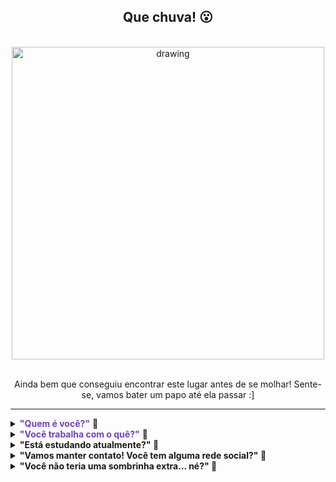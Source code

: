 <div>
<!-- Titulo xxxxxxxxxxxxxxxxxxxxxxxxxxxxxxxxxxxxxxxxxxxxxxxxxxxxxxxxxxxx-->
<div id="Titulo" align="center">

## **Que chuva! 😮** 
</div>

<br>

<!-- Gif xxxxxxxxxxxxxxxxxxxxxxxxxxxxxxxxxxxxxxxxxxxxxxxxxxxxxxxxxxxxxxxx-->
<div align="center">

<img src="https://moonbh.com.br/wp-content/uploads/2015/11/tumblr_mg0vn7m2PH1repjrpo1_500.gif" alt="drawing" width="500"/>

</div>

<br>

<!-- Subtitulo xxxxxxxxxxxxxxxxxxxxxxxxxxxxxxxxxxxxxxxxxxxxxxxxxxxxxxxxxx-->
<div id="Subtitulo" align="center">
<p>Ainda bem que conseguiu encontrar este lugar antes de se molhar! Sente-se, vamos bater um papo até ela passar :]<p>


</div>

---

<!-- Perguntas xxxxxxxxxxxxxxxxxxxxxxxxxxxxxxxxxxxxxxxxxxxxxxxxxxxxxxxxxx-->
<div id="Perguntas">

<!-- Pergunta 1 ---------------------------------------------->
<details>



<summary><span style="color:#6E40C9;font-weight:bold;">"Quem é você?"</span> 💬</summary><br>     

🎙️ Me chamo Mariana Ramacciotti, tenho 26 anos e moro na zona norte de São Paulo. 😊 

</details>

<!-- Pergunta 2 ---------------------------------------------->
<details>

<summary><span style="color:#6E40C9;font-weight:bold;">"Você trabalha com o quê?"</span> 💬 </summary><br> 

🎙️ Trabalhei 5 anos como designer, mas sentia que faltava algo a mais. Me formei em Design de Games em 2018 e em 2020 finalmente tomei coragem e decidi que iria seguir carreira na área de programação! Hoje, estou estudando para me tornar uma desenvolvedora FullStack! <br>

<!-- Pergunta 2.A ---------------------------------------------->
<details>



<summary><b><span style="color:#6E40C9;font-weight:bold;">"Formada em Games? Que legal! Qual seu jogo favorito?"</span> 💬</summary><br> 

🎙️ Ótima pergunta! Eu AMO Portal. Lembro que na época em que joguei, ficava procurando pelos mistérios e teorias da conspiração sobre o jogo; era muito divertido! Também gosto muito de Final Fantasy Tatics, Runescape, The Last of Us, Assassins Creed, Stanley Parable, Guild Wars II, Smite... Vou parar por aqui porque a lista é longa! 😂

</details> 

</details>

<!-- Pergunta 3 ---------------------------------------------->
<details>

<summary><b>"Está estudando atualmente?"</b> 💬</summary><br> 

🎙️ Sim! Estou cursando o técnico de Informática para Internet do SENAI e vou me formar lá para 2022. Como gosto de estudar, também estou fazendo outros cursos paralelos para complementar meu aprendizado :]

<!-- Pergunta 3.A ---------------------------------------------->
<details>

<summary><b>"Que interessante! Quais linguagens você está aprendendo?"</b> 💬</summary><br> 

🎙️ PHP, SQL, Java, C#, HTML5, CSS3, Javascript. De frameworks, estou estudando sobre Vue.js e Bootstrap! 

</details>
</details>

<!-- Pergunta 5 ---------------------------------------------->
<details>

<summary><b>"Vamos manter contato! Você tem alguma rede social?"</b> 💬</summary><br>     

🎙️ Tenho sim! Você pode me adicionar no <a src="https://www.linkedin.com/in/marianaramacciotti" alt="Linkedin de Mariana Ramacciotti" target="_blank">linkedin</a> ou me encontrar no <a src="https://www.youtube.com/c/marianaramacciotti/videos" target="_blank">youtube!</a>

<!-- Pergunta 5.A ---------------------------------------------->
<details>

<summary><b>"Você tem canal no youtube? 😮 Quais vídeos você já tem?"</b> 💬</summary><br>      

🎙️ [Lista de Contatos com o Framework Vue.js](https://www.youtube.com/watch?v=Y9AY0yzHFLI&t=5s&ab_channel=MarianaRamacciotti)

🎙️ [Portfolio FullStack Developer | Antes e Depois](https://www.youtube.com/watch?v=5xg06CFKX88&ab_channel=MarianaRamacciotti)

🎙️ [Formulário com SQL - Conseguimos 72 respostas!](https://www.youtube.com/watch?v=Ev4x1-dKfYk&ab_channel=MarianaRamacciotti)

🎙️ [Recriando a Interface da Netflix](https://www.youtube.com/watch?v=kW5rbkAU6ng&ab_channel=MarianaRamacciotti)

🎙️ [Recriando a Landing Page do Instagram](https://www.youtube.com/watch?v=PrW2G4Rpqlc&ab_channel=MarianaRamacciotti)

</details>

</details>

<!-- Pergunta 4 ---------------------------------------------->
<details>

<summary><b>"Você não teria uma sombrinha extra... né?" 💬</summary><br>     

🎙️ Infelizmente não. São Paulo é uma caixinha de surpresas, quando você menos espera, cai o mundo! Mas não se preocupe, é uma chuva de verão... Logo passa!

</details><br>

</div>

</div>